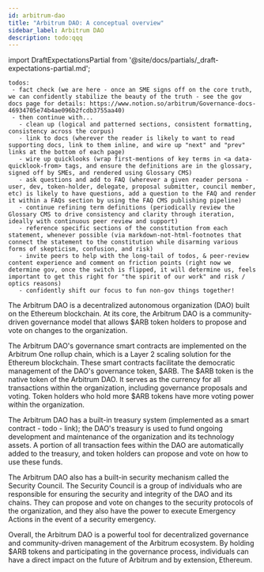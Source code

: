 ```yaml
---
id: arbitrum-dao
title: "Arbitrum DAO: A conceptual overview"
sidebar_label: Arbitrum DAO
description: todo:qqq
---
```


import DraftExpectationsPartial from '@site/docs/partials/_draft-expectations-partial.md'; 

<DraftExpectationsPartial />

```
todos: 
 - fact check (we are here - once an SME signs off on the core truth, we can confidently stabilize the beauty of the truth - see the gov docs page for details: https://www.notion.so/arbitrum/Governance-docs-46934705e74b4ae096b2fcdb3755aa40)
 - then continue with...
   - clean up (logical and patterned sections, consistent formatting, consistency across the corpus)
   - link to docs (wherever the reader is likely to want to read supporting docs, link to them inline, and wire up "next" and "prev" links at the bottom of each page)
   - wire up quicklooks (wrap first-mentions of key terms in <a data-quicklook-from> tags, and ensure the definitions are in the glossary, signed off by SMEs, and rendered using Glossary CMS)
   - ask questions and add to FAQ (wherever a given reader persona - user, dev, token-holder, delegate, proposal submitter, council member, etc) is likely to have questions, add a question to the FAQ and render it within a FAQs section by using the FAQ CMS publishing pipeline)
   - continue refining term definitions (periodically review the Glossary CMS to drive consistency and clarity through iteration, ideally with continuous peer review and support)
   - reference specific sections of the constitution from each statement, whenever possible (via markdown-not-html-footnotes that connect the statement to the constitution while disarming various forms of skepticism, confusion, and risk)
   - invite peers to help with the long-tail of todos, & peer-review content experience and comment on friction points (right now we determine gov, once the switch is flipped, it will determine us, feels important to get this right for "the spirit of our work" and risk / optics reasons)
   - confidently shift our focus to fun non-gov things together!
```

The Arbitrum DAO is a decentralized autonomous organization (DAO) built on the Ethereum blockchain. At its core, the Arbitrum DAO is a community-driven governance model that allows $ARB token holders to propose and vote on changes to the organization.

The Arbitrum DAO's governance smart contracts are implemented on the Arbitrum One rollup chain, which is a Layer 2 scaling solution for the Ethereum blockchain. These smart contracts facilitate the democratic management of the DAO's governance token, $ARB. The $ARB token is the native token of the Arbitrum DAO. It serves as the currency for all transactions within the organization, including governance proposals and voting. Token holders who hold more $ARB tokens have more voting power within the organization.

The Arbitrum DAO has a built-in treasury system (implemented as a smart contract - todo - link); the DAO's treasury is used to fund ongoing development and maintenance of the organization and its technology assets. A portion of all transaction fees within the DAO are automatically added to the treasury, and token holders can propose and vote on how to use these funds.

The Arbitrum DAO also has a built-in security mechanism called the Security Council. The Security Council is a group of individuals who are responsible for ensuring the security and integrity of the DAO and its chains. They can propose and vote on changes to the security protocols of the organization, and they also have the power to execute Emergency Actions in the event of a security emergency.

Overall, the Arbitrum DAO is a powerful tool for decentralized governance and community-driven management of the Arbitrum ecosystem. By holding $ARB tokens and participating in the governance process, individuals can have a direct impact on the future of Arbitrum and by extension, Ethereum.